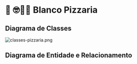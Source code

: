 
# 🍕 🤓👍🏾 Blanco Pizzaria


## Diagrama de Classes

![classes-pizzaria.png](documentos%2Fclasses-pizzaria.png)

## Diagrama de Entidade e Relacionamento


